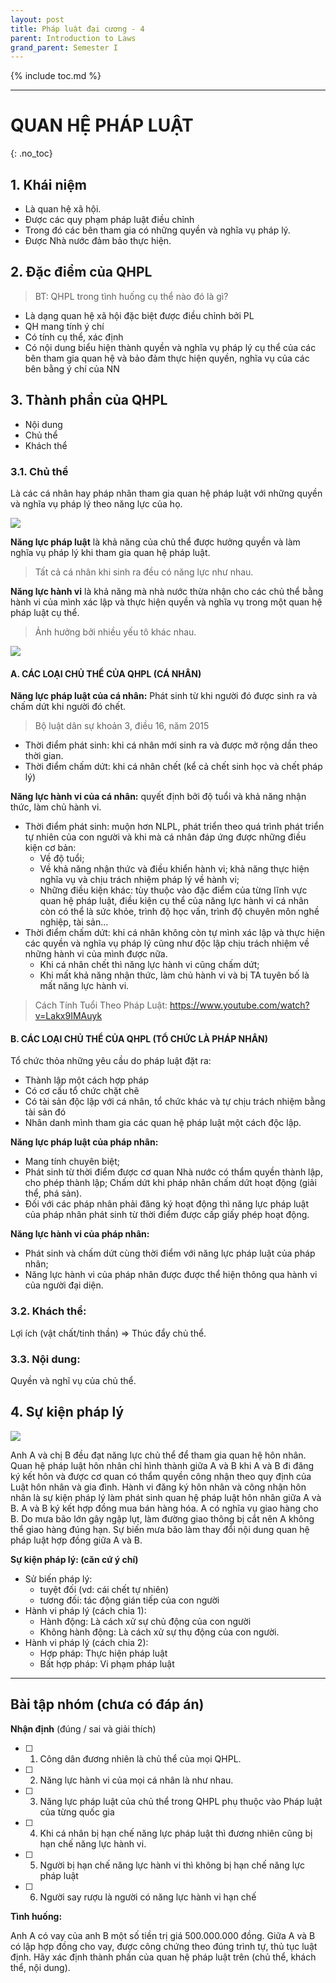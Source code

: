 ```yaml
---
layout: post
title: Pháp luật đại cương - 4
parent: Introduction to Laws
grand_parent: Semester I
---
```


{% include toc.md %}

---

# QUAN HỆ PHÁP LUẬT
{: .no_toc}

## 1. Khái niệm

- Là quan hệ xã hội. 
- Được các quy phạm pháp luật điều chỉnh
- Trong đó các bên tham gia có những quyền và nghĩa vụ pháp lý.
- Được Nhà nước đảm bảo thực hiện.

## 2. Đặc điểm của QHPL

> BT: QHPL trong tình huống cụ thể nào đó là gì?

- Là dạng quan hệ xã hội đặc biệt được điều chỉnh bởi PL
- QH mang tính ý chí
- Có tính cụ thể, xác định
- Có nội dung biểu hiện thành quyền và nghĩa vụ pháp lý cụ thể của các bên tham gia quan hệ và bảo đảm thực hiện quyền, nghĩa vụ của các bên bằng ý chí của NN

## 3. Thành phần của QHPL

- Nội dung
- Chủ thể
- Khách thể

### 3.1. Chủ thể

Là các cá nhân hay pháp nhân tham gia quan hệ pháp luật với những quyền và nghĩa vụ pháp lý theo năng lực của họ.

![](https://i.imgur.com/dTQpQmi.png)

**Năng lực pháp luật** là khả năng của chủ thể được hưởng quyền và làm nghĩa vụ pháp lý khi tham gia quan hệ pháp luật.

> Tất cả cá nhân khi sinh ra đều có năng lực như nhau.

**Năng lực hành vi** là khả năng mà nhà nước thừa nhận cho các chủ thể bằng hành vi của mình xác lập và thực hiện quyền và nghĩa vụ trong một quan hệ pháp luật cụ thể.

> Ảnh hưởng bởi nhiều yếu tô khác nhau.

![](https://i.imgur.com/LZLu1T6.png)

#### **A. CÁC LOẠI CHỦ THỂ CỦA QHPL (CÁ NHÂN)**

**Năng lực pháp luật của cá nhân:** Phát sinh từ khi người đó được sinh ra và chấm dứt khi người đó chết. 

> Bộ luật dân sự khoản 3, điều 16, năm 2015

- Thời điểm phát sinh: khi cá nhân mới sinh ra và được mở rộng dần theo thời gian. 
- Thời điểm chấm dứt: khi cá nhân chết (kể cả chết sinh học và chết pháp lý) 

**Năng lực hành vi của cá nhân:** quyết định bởi độ tuổi và khả năng nhận thức, làm chủ hành vi.

- Thời điểm phát sinh: muộn hơn NLPL, phát triển theo quá trình phát triển tự nhiên của con người và khi mà cá nhân đáp ứng được những điều kiện cơ bản:
    + Về độ tuổi;
    + Về khả năng nhận thức và điều khiển hành vi; khả năng thực hiện nghĩa vụ và chịu trách nhiệm pháp lý về hành vi;
    + Những điều kiện khác: tùy thuộc vào đặc điểm của từng lĩnh vực quan hệ pháp luật, điều kiện cụ thể của năng lực hành vi cá nhân còn có thể là sức khỏe, trình độ học vấn, trình độ chuyên môn nghề nghiệp, tài sản...
- Thời điểm chấm dứt: khi cá nhân không còn tự mình xác lập và thực hiện các quyền và nghĩa vụ pháp lý cũng như độc lập chịu trách nhiệm về những hành vi của mình được nữa.
    + Khi cá nhân chết thì năng lực hành vi cũng chấm dứt;
    + Khi mất khả năng nhận thức, làm chủ hành vi và bị TA tuyên bố là mất năng lực hành vi.

> Cách Tính Tuổi Theo Pháp Luật:
> https://www.youtube.com/watch?v=Lakx9IMAuyk

#### **B. CÁC LOẠI CHỦ THỂ CỦA QHPL (TỔ CHỨC LÀ PHÁP NHÂN)**

Tổ chức thỏa những yêu cầu do pháp luật đặt ra: 

- Thành lập một cách hợp pháp 
- Có cơ cấu tổ chức chặt chẽ
- Có tài sản độc lập với cá nhân, tổ chức khác và tự chịu trách nhiệm bằng tài sản đó
- Nhân danh mình tham gia các quan hệ pháp luật một cách độc lập.

**Năng lực pháp luật của pháp nhân:**

- Mang tính chuyên biệt; 
- Phát sinh từ thời điểm được cơ quan Nhà nước có thẩm quyền thành lập, cho phép thành lập; Chấm dứt khi pháp nhân chấm dứt hoạt động (giải thể, phá sản).
- Đối với các pháp nhân phải đăng ký hoạt động thì năng lực pháp luật của pháp nhân phát sinh từ thời điểm được cấp giấy phép hoạt động.

**Năng lực hành vi của pháp nhân:**

- Phát sinh và chấm dứt cùng thời điểm với năng lực pháp luật của pháp nhân;
- Năng lực hành vi của pháp nhân được được thể hiện thông qua hành vi của người đại diện.

### 3.2. Khách thể:

Lợi ích (vật chất/tinh thần) => Thúc đẩy chủ thể.

### 3.3. Nội dung:

Quyền và nghĩ vụ của chủ thể.

## 4. Sự kiện pháp lý

![](https://i.imgur.com/AbtktzA.png)

Anh A và chị B đều đạt năng lực chủ thể để tham gia quan hệ hôn nhân. Quan hệ pháp luật hôn nhân chỉ hình thành giữa A và B khi A và B đi đăng ký kết hôn và được cơ quan có thẩm quyền công nhận theo quy định của Luật hôn nhân và gia đình. Hành vi đăng ký hôn nhân và công nhận hôn nhân là sự kiện pháp lý làm phát sinh quan hệ pháp luật hôn nhân giữa A và B.
A và B ký kết hợp đồng mua bán hàng hóa. A có nghĩa vụ giao hàng cho B. Do mưa bão lớn gây ngập lụt, làm đường giao thông bị cắt nên A không thể giao hàng đúng hạn. Sự biến mưa bão làm thay đổi nội dung quan hệ pháp luật hợp đồng giữa A và B. 

**Sự kiện pháp lý: (căn cứ ý chí)**

* Sử biến pháp lý:
    * tuyệt đối (vd: cái chết tự nhiên)
    * tương đối: tác động gián tiếp của con người
* Hành vi pháp lý (cách chia 1):
    * Hành động: Là cách xử sự chủ động của con người
    * Không hành động: Là cách xử sự thụ động của con người.
* Hành vi pháp lý (cách chia 2):
    * Hợp pháp: Thực hiện pháp luật
    * Bất hợp pháp: Vi phạm pháp luật

---

## Bài tập nhóm (chưa có đáp án)

**Nhận định** (đúng / sai và giải thích)

- [ ] 1. Công dân đương nhiên là chủ thể của mọi QHPL.
- [ ] 2. Năng lực hành vi của mọi cá nhân là như nhau.
- [ ] 3. Năng lực pháp luật của chủ thể trong QHPL phụ thuộc vào Pháp luật của từng quốc gia
- [ ] 4. Khi cá nhân bị hạn chế năng lực pháp luật thì đương nhiên cũng bị hạn chế năng lực hành vi.
- [ ] 5. Người bị hạn chế năng lực hành vi thì không bị hạn chế năng lực pháp luật
- [ ] 6. Người say rượu là người có năng lực hành vi hạn chế

**Tình huống:**

Anh A có vay của anh B một số tiền trị giá 500.000.000 đồng. Giữa A và B có lập hợp đồng cho vay, được công chứng theo đúng trình tự, thủ tục luật định. Hãy xác định thành phần của quan hệ pháp luật trên (chủ thể, khách thể, nội dung).